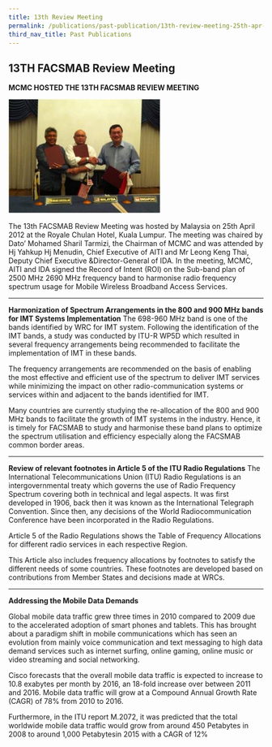 ```yaml
---
title: 13th Review Meeting
permalink: /publications/past-publication/13th-review-meeting-25th-apr-2012/
third_nav_title: Past Publications
---
```

## **13TH FACSMAB Review Meeting**

**MCMC HOSTED THE 13TH FACSMAB REVIEW MEETING**

![](/assets/images/13threview-300x225.jpg)

The 13th FACSMAB Review Meeting was hosted by Malaysia on 25th April 2012 at the Royale Chulan Hotel, Kuala Lumpur. The meeting was chaired by Dato’ Mohamed Sharil Tarmizi, the Chairman of MCMC and was attended by Hj Yahkup Hj Menudin, Chief Executive of AITI and Mr Leong Keng Thai, Deputy Chief Executive &Director-General of IDA. In the meeting, MCMC, AITI and IDA signed the Record of Intent (ROI) on the Sub-band plan of 2500 MHz 2690 MHz frequency band to harmonise radio frequency spectrum usage for Mobile Wireless Broadband Access Services.

***

**Harmonization of Spectrum Arrangements in the 800 and 900 MHz bands for IMT Systems Implementation**
The 698-960 MHz band is one of the bands identified by WRC for IMT system. Following the identification of the IMT bands, a study was conducted by ITU-R WP5D which resulted in several frequency arrangements being recommended to facilitate the implementation of IMT in these bands.

The frequency arrangements are recommended on the basis of enabling the most effective and efficient use of the spectrum to deliver IMT services while minimizing the impact on other radio-communication systems or services within and adjacent to the bands identified for IMT.

Many countries are currently studying the re-allocation of the 800 and 900 MHz bands to facilitate the growth of IMT systems in the industry. Hence, it is timely for FACSMAB to study and harmonise these band plans to optimize the spectrum utilisation and efficiency especially along the FACSMAB common border areas.

***

**Review of relevant footnotes in Article 5 of the ITU Radio Regulations**
The International Telecommunications Union (ITU) Radio Regulations is an intergovernmental treaty which governs the use of Radio Frequency Spectrum covering both in technical and legal aspects. It was first developed in 1906, back then it was known as the International Telegraph Convention. Since then, any decisions of the World Radiocommunication Conference have been incorporated in the Radio Regulations.

Article 5 of the Radio Regulations shows the Table of Frequency Allocations for different radio services in each respective Region.

This Article also includes frequency allocations by footnotes to satisfy the different needs of some countries. These footnotes are developed based on contributions from Member States and decisions made at WRCs.

***

**Addressing the Mobile Data Demands**

Global mobile data traffic grew three times in 2010 compared to 2009 due to the accelerated adoption of smart phones and tablets. This has brought about a paradigm shift in mobile communications which has seen an evolution from mainly voice communication and text messaging to high data demand services such as internet surfing, online gaming, online music or video streaming and social networking.

Cisco forecasts that the overall mobile data traffic is expected to increase to 10.8 exabytes per month by 2016, an 18-fold increase over between 2011 and 2016. Mobile data traffic will grow at a Compound Annual Growth Rate (CAGR) of 78% from 2010 to 2016.

Furthermore, in the ITU report M.2072, it was predicted that the total worldwide mobile data traffic would grow from around 450 Petabytes in 2008 to around 1,000 Petabytesin 2015 with a CAGR of 12%
